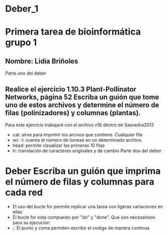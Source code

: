 # Deber_1
# Primera tarea de bioinformática grupo 1
## Nombre: Lidia Briñoles
Parte uno del deber
## Realice el ejercicio 1.10.3 Plant-Pollinator Networks, página 52 Escriba un guión que tome uno de estos archivos y determine el número de filas (polinizadores) y columnas (plantas). 
Para este ejercicio trabajaré con el archivo n16 dentro de Saavedra2013
- cat: sirve para imprimir los arcivos que contiene. Cualquier fila 
- wc -l: cuenta el número de lioneas en un determinado archivo. 
- head: permite vizualizar las primeras 10 filas 
- tr: translación de caracteres originales y de cambio
Parte dos del deber
# Deber Escriba un guión que imprima el número de filas y columnas para cada red 
- El uso del bucle for permite replicar una tarea con ligeras variaciones en ellas
- El bucle for esta compuesto por "do" y "done". Que son necesarioos para su ejecución 
- ;: El punto y coma permiten escribir el codigo de manera continua
